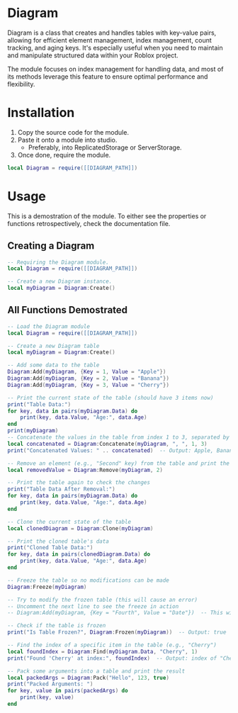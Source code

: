 # Diagram
Diagram is a class that creates and handles tables with key-value pairs, allowing for efficient element management, index management, count tracking, and aging keys. It's especially useful when you need to maintain and manipulate structured data within your Roblox project.

The module focuses on index management for handling data, and most of its methods leverage this feature to ensure optimal performance and flexibility.

# Installation
1. Copy the source code for the module.
2. Paste it onto a module into studio.
   - Preferably, into ReplicatedStorage or ServerStorage.
3. Once done, require the module.
```lua
local Diagram = require([[DIAGRAM_PATH]])
```

# Usage
This is a demostration of the module. To either see the properties or functions retrospectively, check the documentation file.
## Creating a Diagram
```lua
-- Requiring the Diagram module.
local Diagram = require([[DIAGRAM_PATH]])

-- Create a new Diagram instance.
local myDiagram = Diagram:Create()
```
## All Functions Demostrated
```lua
-- Load the Diagram module
local Diagram = require([[DIAGRAM_PATH]])

-- Create a new Diagram table
local myDiagram = Diagram:Create()

-- Add some data to the table
Diagram:Add(myDiagram, {Key = 1, Value = "Apple"})
Diagram:Add(myDiagram, {Key = 2, Value = "Banana"})
Diagram:Add(myDiagram, {Key = 3, Value = "Cherry"})

-- Print the current state of the table (should have 3 items now)
print("Table Data:")
for key, data in pairs(myDiagram.Data) do
	print(key, data.Value, "Age:", data.Age)
end
print(myDiagram)
-- Concatenate the values in the table from index 1 to 3, separated by commas
local concatenated = Diagram:Concatenate(myDiagram, ", ", 1, 3)
print("Concatenated Values: " .. concatenated)  -- Output: Apple, Banana, Cherry

-- Remove an element (e.g., "Second" key) from the table and print the removed value
local removedValue = Diagram:Remove(myDiagram, 2)

-- Print the table again to check the changes
print("Table Data After Removal:")
for key, data in pairs(myDiagram.Data) do
	print(key, data.Value, "Age:", data.Age)
end

-- Clone the current state of the table
local clonedDiagram = Diagram:Clone(myDiagram)

-- Print the cloned table's data
print("Cloned Table Data:")
for key, data in pairs(clonedDiagram.Data) do
	print(key, data.Value, "Age:", data.Age)
end

-- Freeze the table so no modifications can be made
Diagram:Freeze(myDiagram)

-- Try to modify the frozen table (this will cause an error)
-- Uncomment the next line to see the freeze in action
-- Diagram:Add(myDiagram, {Key = "Fourth", Value = "Date"})  -- This will throw an error since the table is frozen

-- Check if the table is frozen
print("Is Table Frozen?", Diagram:Frozen(myDiagram))  -- Output: true

-- Find the index of a specific item in the table (e.g., "Cherry")
local foundIndex = Diagram:Find(myDiagram.Data, "Cherry", 1)
print("Found 'Cherry' at index:", foundIndex)  -- Output: index of "Cherry"

-- Pack some arguments into a table and print the result
local packedArgs = Diagram:Pack("Hello", 123, true)
print("Packed Arguments: ")
for key, value in pairs(packedArgs) do
	print(key, value)
end
```
